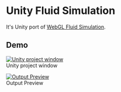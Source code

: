 # Unity Fluid Simulation
It's Unity port of [WebGL Fluid Simulation](https://github.com/PavelDoGreat/WebGL-Fluid-Simulation).

## Demo
[![Unity project window](http://img.youtube.com/vi/BNhOZq-Q6oo/mqdefault.jpg)](https://youtu.be/BNhOZq-Q6oo)
<br>Unity project window

[![Output Preview](http://img.youtube.com/vi/Qm4VfYT2OQE/mqdefault.jpg)](https://youtube.com/shorts/Qm4VfYT2OQE)
<br>Output Preview
